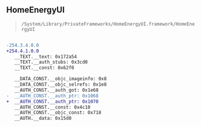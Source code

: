 ## HomeEnergyUI

> `/System/Library/PrivateFrameworks/HomeEnergyUI.framework/HomeEnergyUI`

```diff

-254.3.4.0.0
+254.4.1.0.0
   __TEXT.__text: 0x172a54
   __TEXT.__auth_stubs: 0x3cd0
   __TEXT.__const: 0x62f0

   __DATA_CONST.__objc_imageinfo: 0x8
   __DATA_CONST.__objc_selrefs: 0x1e8
   __AUTH_CONST.__auth_got: 0x1e68
-  __AUTH_CONST.__auth_ptr: 0x1068
+  __AUTH_CONST.__auth_ptr: 0x1070
   __AUTH_CONST.__const: 0x4c10
   __AUTH_CONST.__objc_const: 0x718
   __AUTH.__data: 0x15d0

```
